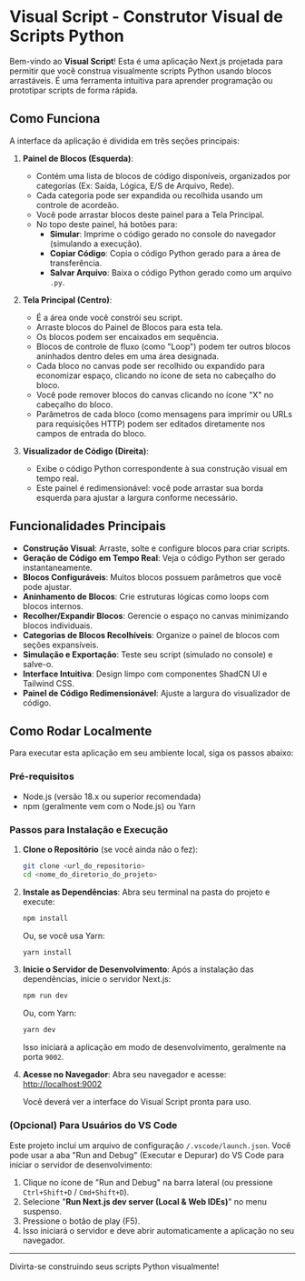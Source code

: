 # Visual Script - Construtor Visual de Scripts Python

Bem-vindo ao **Visual Script**! Esta é uma aplicação Next.js projetada para permitir que você construa visualmente scripts Python usando blocos arrastáveis. É uma ferramenta intuitiva para aprender programação ou prototipar scripts de forma rápida.

## Como Funciona

A interface da aplicação é dividida em três seções principais:

1.  **Painel de Blocos (Esquerda)**:
    *   Contém uma lista de blocos de código disponíveis, organizados por categorias (Ex: Saída, Lógica, E/S de Arquivo, Rede).
    *   Cada categoria pode ser expandida ou recolhida usando um controle de acordeão.
    *   Você pode arrastar blocos deste painel para a Tela Principal.
    *   No topo deste painel, há botões para:
        *   **Simular**: Imprime o código gerado no console do navegador (simulando a execução).
        *   **Copiar Código**: Copia o código Python gerado para a área de transferência.
        *   **Salvar Arquivo**: Baixa o código Python gerado como um arquivo `.py`.

2.  **Tela Principal (Centro)**:
    *   É a área onde você constrói seu script.
    *   Arraste blocos do Painel de Blocos para esta tela.
    *   Os blocos podem ser encaixados em sequência.
    *   Blocos de controle de fluxo (como "Loop") podem ter outros blocos aninhados dentro deles em uma área designada.
    *   Cada bloco no canvas pode ser recolhido ou expandido para economizar espaço, clicando no ícone de seta no cabeçalho do bloco.
    *   Você pode remover blocos do canvas clicando no ícone "X" no cabeçalho do bloco.
    *   Parâmetros de cada bloco (como mensagens para imprimir ou URLs para requisições HTTP) podem ser editados diretamente nos campos de entrada do bloco.

3.  **Visualizador de Código (Direita)**:
    *   Exibe o código Python correspondente à sua construção visual em tempo real.
    *   Este painel é redimensionável: você pode arrastar sua borda esquerda para ajustar a largura conforme necessário.

## Funcionalidades Principais

*   **Construção Visual**: Arraste, solte e configure blocos para criar scripts.
*   **Geração de Código em Tempo Real**: Veja o código Python ser gerado instantaneamente.
*   **Blocos Configuráveis**: Muitos blocos possuem parâmetros que você pode ajustar.
*   **Aninhamento de Blocos**: Crie estruturas lógicas como loops com blocos internos.
*   **Recolher/Expandir Blocos**: Gerencie o espaço no canvas minimizando blocos individuais.
*   **Categorias de Blocos Recolhíveis**: Organize o painel de blocos com seções expansíveis.
*   **Simulação e Exportação**: Teste seu script (simulado no console) e salve-o.
*   **Interface Intuitiva**: Design limpo com componentes ShadCN UI e Tailwind CSS.
*   **Painel de Código Redimensionável**: Ajuste a largura do visualizador de código.

## Como Rodar Localmente

Para executar esta aplicação em seu ambiente local, siga os passos abaixo:

### Pré-requisitos

*   Node.js (versão 18.x ou superior recomendada)
*   npm (geralmente vem com o Node.js) ou Yarn

### Passos para Instalação e Execução

1.  **Clone o Repositório** (se você ainda não o fez):
    ```bash
    git clone <url_do_repositorio>
    cd <nome_do_diretorio_do_projeto>
    ```

2.  **Instale as Dependências**:
    Abra seu terminal na pasta do projeto e execute:
    ```bash
    npm install
    ```
    Ou, se você usa Yarn:
    ```bash
    yarn install
    ```

3.  **Inicie o Servidor de Desenvolvimento**:
    Após a instalação das dependências, inicie o servidor Next.js:
    ```bash
    npm run dev
    ```
    Ou, com Yarn:
    ```bash
    yarn dev
    ```
    Isso iniciará a aplicação em modo de desenvolvimento, geralmente na porta `9002`.

4.  **Acesse no Navegador**:
    Abra seu navegador e acesse:
    [http://localhost:9002](http://localhost:9002)

    Você deverá ver a interface do Visual Script pronta para uso.

### (Opcional) Para Usuários do VS Code

Este projeto inclui um arquivo de configuração `/.vscode/launch.json`. Você pode usar a aba "Run and Debug" (Executar e Depurar) do VS Code para iniciar o servidor de desenvolvimento:

1.  Clique no ícone de "Run and Debug" na barra lateral (ou pressione `Ctrl+Shift+D` / `Cmd+Shift+D`).
2.  Selecione "**Run Next.js dev server (Local & Web IDEs)**" no menu suspenso.
3.  Pressione o botão de play (F5).
4.  Isso iniciará o servidor e deve abrir automaticamente a aplicação no seu navegador.

---

Divirta-se construindo seus scripts Python visualmente!
